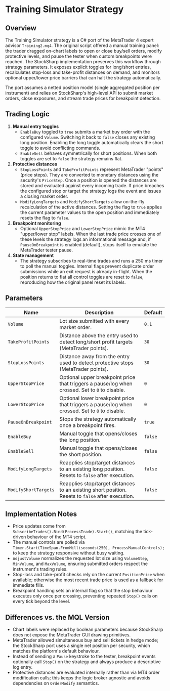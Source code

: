 # Training Simulator Strategy

## Overview
The Training Simulator strategy is a C# port of the MetaTrader 4 expert advisor `Training2.mq4`. The original script offered a
manual training panel: the trader dragged on-chart labels to open or close buy/sell orders, modify protective levels, and pause
the tester when custom breakpoints were reached. The StockSharp implementation preserves this workflow through strategy
parameters. It exposes explicit toggles for long/short entries, recalculates stop-loss and take-profit distances on demand, and
monitors optional upper/lower price barriers that can halt the strategy automatically.

The port assumes a netted position model (single aggregated position per instrument) and relies on StockSharp's high-level API
to submit market orders, close exposures, and stream trade prices for breakpoint detection.

## Trading Logic
1. **Manual entry toggles**
   - `EnableBuy` toggled to `true` submits a market buy order with the configured `Volume`. Switching it back to `false` closes
     any existing long position. Enabling the long toggle automatically clears the short toggle to avoid conflicting commands.
   - `EnableSell` behaves symmetrically for short positions. When both toggles are set to `false` the strategy remains flat.
2. **Protective distances**
   - `StopLossPoints` and `TakeProfitPoints` represent MetaTrader "points" (price steps). They are converted to monetary
     distances using the security's `PriceStep`. Once a position is opened the distances are stored and evaluated against every
     incoming trade. If price breaches the configured stop or target the strategy logs the event and issues a closing market
     order.
   - `ModifyLongTargets` and `ModifyShortTargets` allow on-the-fly recalculation of the active distances. Setting the flag to
     `true` applies the current parameter values to the open position and immediately resets the flag to `false`.
3. **Breakpoint monitoring**
   - Optional `UpperStopPrice` and `LowerStopPrice` mimic the MT4 "upper/lower stop" labels. When the last trade price crosses
     one of these levels the strategy logs an informational message and, if `PauseOnBreakpoint` is enabled (default), stops
     itself to emulate the MetaTrader tester pause.
4. **State management**
   - The strategy subscribes to real-time trades and runs a 250 ms timer to poll the manual toggles. Internal flags prevent
     duplicate order submissions while an exit request is already in-flight. When the position returns to flat all control
     toggles are reset to `false`, reproducing how the original panel reset its labels.

## Parameters
| Name | Description | Default |
| --- | --- | --- |
| `Volume` | Lot size submitted with every market order. | `0.1` |
| `TakeProfitPoints` | Distance above the entry used to detect long/short profit targets (MetaTrader points). | `30` |
| `StopLossPoints` | Distance away from the entry used to detect protective stops (MetaTrader points). | `30` |
| `UpperStopPrice` | Optional upper breakpoint price that triggers a pause/log when crossed. Set to `0` to disable. | `0` |
| `LowerStopPrice` | Optional lower breakpoint price that triggers a pause/log when crossed. Set to `0` to disable. | `0` |
| `PauseOnBreakpoint` | Stops the strategy automatically once a breakpoint fires. | `true` |
| `EnableBuy` | Manual toggle that opens/closes the long position. | `false` |
| `EnableSell` | Manual toggle that opens/closes the short position. | `false` |
| `ModifyLongTargets` | Reapplies stop/target distances to an existing long position. Resets to `false` after execution. | `false` |
| `ModifyShortTargets` | Reapplies stop/target distances to an existing short position. Resets to `false` after execution. | `false` |

## Implementation Notes
- Price updates come from `SubscribeTrades().Bind(ProcessTrade).Start()`, matching the tick-driven behaviour of the MT4 script.
- The manual controls are polled via `Timer.Start(TimeSpan.FromMilliseconds(250), ProcessManualControls);` to keep the strategy
  responsive without busy waiting.
- `AdjustVolume` normalizes the requested lot size using `VolumeStep`, `MinVolume`, and `MaxVolume`, ensuring submitted orders
  respect the instrument's trading rules.
- Stop-loss and take-profit checks rely on the current `PositionPrice` when available; otherwise the most recent trade price is
  used as a fallback for immediate fills.
- Breakpoint handling sets an internal flag so that the stop behaviour executes only once per crossing, preventing repeated
  `Stop()` calls on every tick beyond the level.

## Differences vs. the MQL Version
- Chart labels were replaced by boolean parameters because StockSharp does not expose the MetaTrader GUI drawing primitives.
- MetaTrader allowed simultaneous buy and sell tickets in hedge mode; the StockSharp port uses a single net position per
  security, which matches the platform's default behaviour.
- Instead of sending a `Pause` keystroke to the tester, breakpoint events optionally call `Stop()` on the strategy and always
  produce a descriptive log entry.
- Protective distances are evaluated internally rather than via MT4 order modification calls; this keeps the logic broker
  agnostic and avoids dependencies on `OrderModify` semantics.
